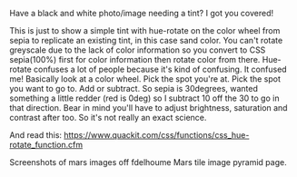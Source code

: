 Have a black and white photo/image needing a tint? I got you covered!

This is just to show a simple tint with hue-rotate on the color wheel from sepia to replicate an existing tint, in this case sand color. You can't rotate greyscale due to the lack of color information so you convert to CSS sepia(100%) first for color information then rotate color from there. Hue-rotate confuses a lot of people because it's kind of confusing. It confused me! Basically look at a color wheel. Pick the spot you're at. Pick the spot you want to go to. Add or subtract. So sepia is 30degrees, wanted something a little redder (red is 0deg) so I subtract 10 off the 30 to go in that direction. Bear in mind you'll have to adjust brightness, saturation and contrast after too. So it's not really an exact science.

And read this: https://www.quackit.com/css/functions/css_hue-rotate_function.cfm

Screenshots of mars images off fdelhoume Mars tile image pyramid page.
